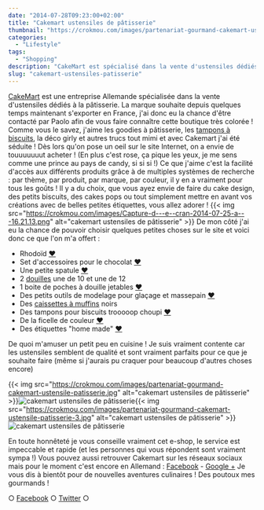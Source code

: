 ```yaml
---
date: "2014-07-28T09:23:00+02:00"
title: "Cakemart ustensiles de pâtisserie"
thumbnail: "https://crokmou.com/images/partenariat-gourmand-cakemart-ustensile-patisserie-1.jpg"
categories:
  - "Lifestyle"
tags:
  - "Shopping"
description: "CakeMart est spécialisé dans la vente d'ustensiles dédiés à la pâtisserie. La marque souhaite depuis quelques temps maintenant s'exporter en France,..."
slug: "cakemart-ustensiles-patisserie"
---
```


[CakeMart](http://www.cakemart.fr/) est une entreprise Allemande spécialisée dans la vente d'ustensiles dédiés à la pâtisserie. La marque souhaite depuis quelques temps maintenant s'exporter en France, j'ai donc eu la chance d'être contacté par Paolo afin de vous faire connaître cette boutique très colorée ! Comme vous le savez, j'aime les goodies à pâtisserie, les [tampons à biscuits](http://www.cakemart.fr/emporte-pieces-biscuits), la déco girly et autres trucs tout mimi et avec Cakemart j'ai été séduite ! Dès lors qu'on pose un oeil sur le site Internet, on a envie de touuuuuuut acheter ! (En plus c'est rose, ça pique les yeux, je me sens comme une prince au pays de candy, si si si !) Ce que j'aime c'est la facilité d'accès aux différents produits grâce à de multiples systèmes de recherche : par thème, par produit, par marque, par couleur, il y en a vraiment pour tous les goûts ! Il y a du choix, que vous ayez envie de faire du cake design, des petits biscuits, des cakes pops ou tout simplement mettre en avant vos créations avec de belles petites étiquettes, vous allez adorer ! {{< img src="https://crokmou.com/images/Capture-d---e--cran-2014-07-25-a---16.21.13.png" alt="cakemart ustensiles de pâtisserie" >}} De mon côté j'ai eu la chance de pouvoir choisir quelques petites choses sur le site et voici donc ce que l'on m'a offert :

*   Rhodoïd [❤](http://www.cakemart.fr/ustensiles-outils-de-cuisine/ustensiles-tous-materiaux/contour-pour-tartes-aide-a-la-confection-d-entree-et-dessert-3-cm-x-20-metres.html)
*   Set d'accessoires pour le chocolat [❤](http://www.cakemart.fr/ustensiles-outils-de-cuisine/ustensiles-tous-materiaux/wilton-candy-melts-set-de-3-accessoires.html)
*   Une petite spatule [❤](http://www.cakemart.fr/ustensiles-outils-de-cuisine/ustensiles-tous-materiaux/mini-spatule-8-x-8-cm.html)
*   2 [douilles](http://www.cakemart.fr/decoration-de-gateau/poches-a-douilles-et-douilles) une de 10 et une de 12
*   1 boite de poches à douille jetables [❤](http://www.cakemart.fr/decoration-de-gateau/poches-a-douilles-et-douilles/poches-a-douilles-seringues-patisserie/poche-a-douille-jetable-douille-100-pcs-16-x-30-cm.html)
*   Des petits outils de modelage pour glaçage et massepain [❤](http://www.cakemart.fr/decoration-de-gateau/outils-de-modelage/outils-de-modelage-pour-glacage-et-massepain-5-pieces.html)
*   Des [caissettes à muffins](http://www.cakemart.fr/caissettes-a-muffins-papier) noirs
*   Des tampons pour biscuits trooooop choupi [❤](http://www.cakemart.fr/emporte-pieces-biscuits/tampons-a-biscuits/Kitchen-Craft-Keks-Stempel-Set--6-cm-4-Motive.html)
*   De la ficelle de couleur [❤](http://www.cakemart.fr/etuis-cadeaux/rubans-et-bandes-decoratifs/fils-cordelettes/3-ficelles-de-couleurs-cordons-chacune-4-m.html)
*   Des étiquettes "home made" [❤](http://www.cakemart.fr/etuis-cadeaux/stickers-etiquettes/etiquettes-faites-main-16-pcs-brun.html)

De quoi m'amuser un petit peu en cuisine ! Je suis vraiment contente car les ustensiles semblent de qualité et sont vraiment parfaits pour ce que je souhaite faire (même si j'aurais pu craquer pour beaucoup d'autres choses encore)

{{< img src="https://crokmou.com/images/partenariat-gourmand-cakemart-ustensile-patisserie.jpg" alt="cakemart ustensiles de pâtisserie" >}}![cakemart ustensiles de pâtisserie](https://crokmou.com/images/partenariat-gourmand-cakemart-ustensile-patisserie-5.jpg){{< img src="https://crokmou.com/images/partenariat-gourmand-cakemart-ustensile-patisserie-3.jpg" alt="cakemart ustensiles de pâtisserie" >}}![cakemart ustensiles de pâtisserie](https://crokmou.com/images/partenariat-gourmand-cakemart-ustensile-patisserie-2.jpg)

En toute honnêteté je vous conseille vraiment cet e-shop, le service est impeccable et rapide (et les personnes qui vous répondent sont vraiment sympa !) Vous pouvez aussi retrouver Cakemart sur les réseaux sociaux mais pour le moment c'est encore en Allemand : [Facebook](https://www.facebook.com/meincupcake) - [Google +](https://plus.google.com/111848813596004920077/posts) Je vous dis à bientôt pour de nouvelles aventures culinaires ! Des poutoux mes gourmands !

○ [Facebook](https://www.facebook.com/crokmou.blog) ○ [Twitter](https://twitter.com/Crokmou) ○